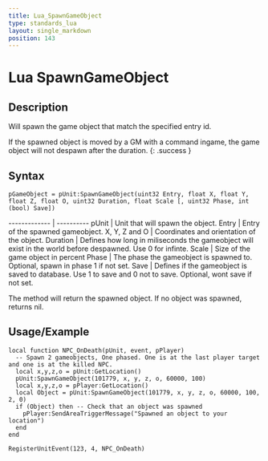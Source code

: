 ```yaml
---
title: Lua_SpawnGameObject
type: standards_lua
layout: single_markdown
position: 143
---
```


# Lua SpawnGameObject

## Description

Will spawn the game object that match the specified entry id.

If the spawned object is moved by a GM with a command ingame, the game object will not despawn after the duration.
{: .success }

## Syntax

```
pGameObject = pUnit:SpawnGameObject(uint32 Entry, float X, float Y, float Z, float O, uint32 Duration, float Scale [, uint32 Phase, int (bool) Save])
```

------------- | ---------- 
pUnit         | Unit that will spawn the object.
Entry         | Entry of the spawned gameobject.
X, Y, Z and O | Coordinates and orientation of the object.
Duration      | Defines how long in miliseconds the gameobject will exist in the world before despawned. Use 0 for infinte.
Scale         | Size of the game object in percent
Phase         | The phase the gameobject is spawned to. Optional, spawn in phase 1 if not set.
Save          | Defines if the gameobject is saved to database. Use 1 to save and 0 not to save. Optional, wont save if not set.

The method will return the spawned object. If no object was spawned, returns nil. 

## Usage/Example

```
local function NPC_OnDeath(pUnit, event, pPlayer)
  -- Spawn 2 gameobjects, One phased. One is at the last player target and one is at the killed NPC.
  local x,y,z,o = pUnit:GetLocation()
  pUnit:SpawnGameObject(101779, x, y, z, o, 60000, 100)
  local x,y,z,o = pPlayer:GetLocation()
  local Object = pUnit:SpawnGameObject(101779, x, y, z, o, 60000, 100, 2, 0)
  if (Object) then -- Check that an object was spawned
    pPlayer:SendAreaTriggerMessage("Spawned an object to your location")
  end
end
 
RegisterUnitEvent(123, 4, NPC_OnDeath)
```
